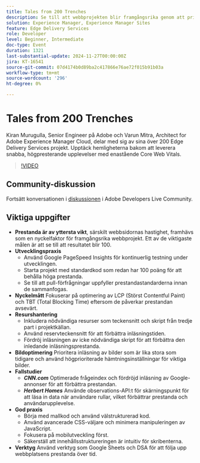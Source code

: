 ```yaml
---
title: Tales from 200 Trenches
description: Se till att webbprojekten blir framgångsrika genom att prioritera prestanda, använda Google PageSpeed Insights, optimera nyckeltal som LCP och TBT, hantera resurser effektivt och följa bästa praxis för utveckling och bildoptimering.
solution: Experience Manager, Experience Manager Sites
feature: Edge Delivery Services
role: Developer
level: Beginner, Intermediate
doc-type: Event
duration: 1321
last-substantial-update: 2024-11-27T00:00:00Z
jira: KT-16541
source-git-commit: 07d4174b0d89ba2c417866e76ae72f015b91b03a
workflow-type: tm+mt
source-wordcount: '296'
ht-degree: 0%

---
```



# Tales from 200 Trenches

Kiran Murugulla, Senior Engineer på Adobe och Varun Mitra, Architect for Adobe Experience Manager Cloud, delar med sig av sina över 200 Edge Delivery Services projekt. Upptäck hemligheterna bakom att leverera snabba, högpresterande upplevelser med enastående Core Web Vitals.


>[!VIDEO](https://video.tv.adobe.com/v/3439424/?learn=on&enablevpops)

## Community-diskussion

Fortsätt konversationen i [diskussionen](https://adobe.ly/4fwWvvi) i Adobe Developers Live Community.

## Viktiga uppgifter

* **Prestanda är av yttersta vikt**, särskilt webbsidornas hastighet, framhävs som en nyckelfaktor för framgångsrika webbprojekt. Ett av de viktigaste målen är att se till att resultatet blir 100.
* **Utvecklingspraxis**
   * Använd Google PageSpeed Insights för kontinuerlig testning under utvecklingen.
   * Starta projekt med standardkod som redan har 100 poäng för att behålla höga prestanda.
   * Se till att pull-förfrågningar uppfyller prestandastandarderna innan de sammanfogas.
* **Nyckelmått** Fokuserar på optimering av LCP (Störst Contentful Paint) och TBT (Total Blocking Time) eftersom de påverkar prestandan avsevärt.
* **Resurshantering**
   * Inkludera nödvändiga resurser som teckensnitt och skript från tredje part i projektkällan.
   * Använd reservteckensnitt för att förbättra inläsningstiden.
   * Fördröj inläsningen av icke nödvändiga skript för att förbättra den inledande inläsningsprestanda.
* **Bildoptimering** Prioritera inläsning av bilder som är lika stora som tidigare och använd högprioriterade hämtningsinställningar för viktiga bilder.
* **Fallstudier**
   * ***CNN.com*** Optimerade frågeindex och fördröjd inläsning av Google-annonser för att förbättra prestandan.
   * ***Herbert Homes*** Använde observations-API:t för skärningspunkt för att läsa in data när användare rullar, vilket förbättrar prestanda och användarupplevelse.
* **God praxis**
   * Börja med mallkod och använd välstrukturerad kod.
   * Använd avancerade CSS-väljare och minimera manipuleringen av JavaScript.
   * Fokusera på mobilutveckling först.
   * Säkerställ att innehållsstruktureringen är intuitiv för skribenterna.
* **Verktyg** Använd verktyg som Google Sheets och DSA för att följa upp webbplatsens prestanda över tid.

